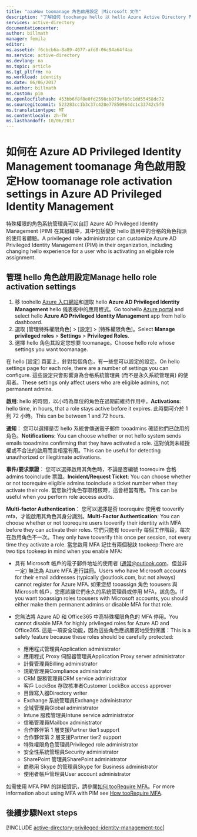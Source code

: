 ```yaml
---
title: "aaaHow toomanage 角色啟用設定 |Microsoft 文件"
description: "了解如何 toochange hello 以 hello Azure Active Directory Privileged Identity Management 延伸模組的預設設定為特殊權限的身分識別。"
services: active-directory
documentationcenter: 
author: billmath
manager: femila
editor: 
ms.assetid: f6cbcb6a-8a89-4077-afd8-06c94a64f4aa
ms.service: active-directory
ms.devlang: na
ms.topic: article
ms.tgt_pltfrm: na
ms.workload: identity
ms.date: 06/06/2017
ms.author: billmath
ms.custom: pim
ms.openlocfilehash: 453bb6f8f8e0fd2598cb073ef86c1dd55458dc72
ms.sourcegitcommit: 523283cc1b3c37c428e77850964dc1c33742c5f0
ms.translationtype: MT
ms.contentlocale: zh-TW
ms.lasthandoff: 10/06/2017
---
```

# <a name="how-toomanage-role-activation-settings-in-azure-ad-privileged-identity-management"></a><span data-ttu-id="89634-103">如何在 Azure AD Privileged Identity Management toomanage 角色啟用設定</span><span class="sxs-lookup"><span data-stu-id="89634-103">How toomanage role activation settings in Azure AD Privileged Identity Management</span></span>
<span data-ttu-id="89634-104">特殊權限的角色系統管理員可以自訂 Azure AD Privileged Identity Management (PIM) 在其組織中，其中包括變更 hello 啟用中的合格的角色指派的使用者體驗。</span><span class="sxs-lookup"><span data-stu-id="89634-104">A privileged role administrator can customize Azure AD Privileged Identity Management (PIM) in their organization, including changing hello experience for a user who is activating an eligible role assignment.</span></span>

## <a name="manage-hello-role-activation-settings"></a><span data-ttu-id="89634-105">管理 hello 角色啟用設定</span><span class="sxs-lookup"><span data-stu-id="89634-105">Manage hello role activation settings</span></span>
1. <span data-ttu-id="89634-106">移 toohello [Azure 入口網站](https://portal.azure.com)和選取 hello **Azure AD Privileged Identity Management** hello 儀表板中的應用程式。</span><span class="sxs-lookup"><span data-stu-id="89634-106">Go toohello [Azure portal](https://portal.azure.com) and select hello **Azure AD Privileged Identity Management** app from hello dashboard.</span></span>
2. <span data-ttu-id="89634-107">選取 [管理特殊權限角色] > [設定] > [特殊權限角色]。</span><span class="sxs-lookup"><span data-stu-id="89634-107">Select **Manage privileged roles** > **Settings** > **Privileged Roles**.</span></span>
3. <span data-ttu-id="89634-108">選擇 hello 角色其設定您想要 toomanage。</span><span class="sxs-lookup"><span data-stu-id="89634-108">Choose hello role whose settings you want toomanage.</span></span>

<span data-ttu-id="89634-109">在 hello [設定] 頁面上，針對每個角色，有一些您可以設定的設定。</span><span class="sxs-lookup"><span data-stu-id="89634-109">On hello settings page for each role, there are a number of settings you can configure.</span></span> <span data-ttu-id="89634-110">這些設定只會影響身為合格系統管理員 (而不是永久系統管理員) 的使用者。</span><span class="sxs-lookup"><span data-stu-id="89634-110">These settings only affect users who are eligible admins, not permanent admins.</span></span>

<span data-ttu-id="89634-111">**啟用**: hello 的時間，以小時為單位的角色在過期前維持作用中。</span><span class="sxs-lookup"><span data-stu-id="89634-111">**Activations**: hello time, in hours, that a role stays active before it expires.</span></span> <span data-ttu-id="89634-112">此時間可介於 1 到 72 小時。</span><span class="sxs-lookup"><span data-stu-id="89634-112">This can be between 1 and 72 hours.</span></span>

<span data-ttu-id="89634-113">**通知**： 您可以選擇是否 hello 系統會傳送電子郵件 tooadmins 確認他們已啟用的角色。</span><span class="sxs-lookup"><span data-stu-id="89634-113">**Notifications**: You can choose whether or not hello system sends emails tooadmins confirming that they have activated a role.</span></span> <span data-ttu-id="89634-114">這對偵測未經授權或不合法的啟用而言相當有用。</span><span class="sxs-lookup"><span data-stu-id="89634-114">This can be useful for detecting unauthorized or illegitimate activations.</span></span>

<span data-ttu-id="89634-115">**事件/要求票證**： 您可以選擇啟用其角色時，不論是否編號 toorequire 合格 admins tooinclude 票證。</span><span class="sxs-lookup"><span data-stu-id="89634-115">**Incident/Request Ticket**: You can choose whether or not toorequire eligible admins tooinclude a ticket number when they activate their role.</span></span> <span data-ttu-id="89634-116">當您執行角色存取稽核時，這會相當有用。</span><span class="sxs-lookup"><span data-stu-id="89634-116">This can be useful when you perform role access audits.</span></span>

<span data-ttu-id="89634-117">**Multi-factor Authentication**： 您可以選擇是否 toorequire 使用者 tooverify mfa，才能啟用其角色其身分識別。</span><span class="sxs-lookup"><span data-stu-id="89634-117">**Multi-Factor Authentication**: You can choose whether or not toorequire users tooverify their identity with MFA before they can activate their roles.</span></span> <span data-ttu-id="89634-118">它們只能有 tooverify 每個工作階段，每次在啟用角色不一次。</span><span class="sxs-lookup"><span data-stu-id="89634-118">They only have tooverify this once per session, not every time they activate a role.</span></span> <span data-ttu-id="89634-119">當您啟用 MFA 記住有兩個秘訣 tookeep:</span><span class="sxs-lookup"><span data-stu-id="89634-119">There are two tips tookeep in mind when you enable MFA:</span></span>

* <span data-ttu-id="89634-120">具有 Microsoft 帳戶的電子郵件地址的使用者 (通常@outlook.com，但並非一定) 無法為 Azure MFA 進行註冊。</span><span class="sxs-lookup"><span data-stu-id="89634-120">Users who have Microsoft accounts for their email addresses (typically @outlook.com, but not always) cannot register for Azure MFA.</span></span> <span data-ttu-id="89634-121">如果您想 tooassign 角色 toousers 與 Microsoft 帳戶，您應該讓它們永久的系統管理員或停用 MFA，該角色。</span><span class="sxs-lookup"><span data-stu-id="89634-121">If you want tooassign roles toousers with Microsoft accounts, you should either make them permanent admins or disable MFA for that role.</span></span>
* <span data-ttu-id="89634-122">您無法將 Azure AD 和 Office365 中高特殊權限角色的 MFA 停用。</span><span class="sxs-lookup"><span data-stu-id="89634-122">You cannot disable MFA for highly privileged roles for Azure AD and Office365.</span></span> <span data-ttu-id="89634-123">這是一項安全功能，因為這些角色應該嚴密地受到保護：</span><span class="sxs-lookup"><span data-stu-id="89634-123">This is a safety feature because these roles should be carefully protected:</span></span>  
  
  * <span data-ttu-id="89634-124">應用程式管理員</span><span class="sxs-lookup"><span data-stu-id="89634-124">Application administrator</span></span>
  * <span data-ttu-id="89634-125">應用程式 Proxy 伺服器管理員</span><span class="sxs-lookup"><span data-stu-id="89634-125">Application Proxy server administrator</span></span>
  * <span data-ttu-id="89634-126">計費管理員</span><span class="sxs-lookup"><span data-stu-id="89634-126">Billing administrator</span></span>  
  * <span data-ttu-id="89634-127">規範管理員</span><span class="sxs-lookup"><span data-stu-id="89634-127">Compliance administrator</span></span>  
  * <span data-ttu-id="89634-128">CRM 服務管理員</span><span class="sxs-lookup"><span data-stu-id="89634-128">CRM service administrator</span></span>
  * <span data-ttu-id="89634-129">客戶 LockBox 存取核准者</span><span class="sxs-lookup"><span data-stu-id="89634-129">Customer LockBox access approver</span></span>
  * <span data-ttu-id="89634-130">目錄寫入器</span><span class="sxs-lookup"><span data-stu-id="89634-130">Directory writer</span></span>  
  * <span data-ttu-id="89634-131">Exchange 系統管理員</span><span class="sxs-lookup"><span data-stu-id="89634-131">Exchange administrator</span></span>  
  * <span data-ttu-id="89634-132">全域管理員</span><span class="sxs-lookup"><span data-stu-id="89634-132">Global administrator</span></span>
  * <span data-ttu-id="89634-133">Intune 服務管理員</span><span class="sxs-lookup"><span data-stu-id="89634-133">Intune service administrator</span></span>
  * <span data-ttu-id="89634-134">信箱管理員</span><span class="sxs-lookup"><span data-stu-id="89634-134">Mailbox administrator</span></span>  
  * <span data-ttu-id="89634-135">合作夥伴第 1 層支援</span><span class="sxs-lookup"><span data-stu-id="89634-135">Partner tier1 support</span></span>  
  * <span data-ttu-id="89634-136">合作夥伴第 2 層支援</span><span class="sxs-lookup"><span data-stu-id="89634-136">Partner tier2 support</span></span>  
  * <span data-ttu-id="89634-137">特殊權限角色管理員</span><span class="sxs-lookup"><span data-stu-id="89634-137">Privileged role administrator</span></span>   
  * <span data-ttu-id="89634-138">安全性系統管理員</span><span class="sxs-lookup"><span data-stu-id="89634-138">Security administrator</span></span>  
  * <span data-ttu-id="89634-139">SharePoint 管理員</span><span class="sxs-lookup"><span data-stu-id="89634-139">SharePoint administrator</span></span>  
  * <span data-ttu-id="89634-140">商務用 Skype 的管理員</span><span class="sxs-lookup"><span data-stu-id="89634-140">Skype for Business administrator</span></span>  
  * <span data-ttu-id="89634-141">使用者帳戶管理員</span><span class="sxs-lookup"><span data-stu-id="89634-141">User account administrator</span></span>  

<span data-ttu-id="89634-142">如需使用 MFA PIM 的詳細資訊，請參閱[如何 tooRequire MFA](active-directory-privileged-identity-management-how-to-require-mfa.md)。</span><span class="sxs-lookup"><span data-stu-id="89634-142">For more information about using MFA with PIM see [How tooRequire MFA](active-directory-privileged-identity-management-how-to-require-mfa.md).</span></span>

<!--PLACEHOLDER: Need an explanation of what hello temporary Global Administrator setting is for.-->

<!--Every topic should have next steps and links toohello next logical set of content tookeep hello customer engaged-->
## <a name="next-steps"></a><span data-ttu-id="89634-143">後續步驟</span><span class="sxs-lookup"><span data-stu-id="89634-143">Next steps</span></span>
[!INCLUDE [active-directory-privileged-identity-management-toc](../../includes/active-directory-privileged-identity-management-toc.md)]

